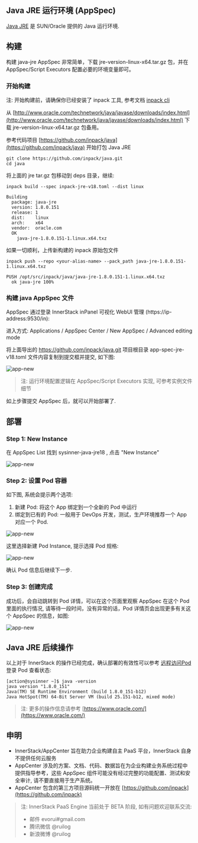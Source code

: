 ## Java JRE 运行环境 (AppSpec)

[Java JRE](https://oracle.com/) 是 SUN/Oracle 提供的 Java 运行环境.


## 构建


构建 java-jre AppSpec 非常简单，下载 jre-version-linux-x64.tar.gz 包，并在 AppSpec/Script Executors 配置必要的环境变量即可。

### 开始构建

<div class="alert alert-warning">
注: 开始构建前，请确保你已经安装了 inpack 工具, 参考文档 <a href="/gdoc/view/inpack/cli/index.md" target="_blank">inpack cli</a>
</div>

从 [http://www.oracle.com/technetwork/java/javase/downloads/index.html](http://www.oracle.com/technetwork/java/javase/downloads/index.html) 下载 jre-version-linux-x64.tar.gz 包备用。


参考代码项目 [https://github.com/inpack/java](https://github.com/inpack/java) 开始打包 Java JRE


``` shell
git clone https://github.com/inpack/java.git
cd java
```

将上面的 jre tar.gz 包移动到 deps 目录，继续:

``` shell
inpack build --spec inpack-jre-v18.toml --dist linux

Building
  package: java-jre
  version: 1.8.0.151
  release: 1
  dist:    linux
  arch:    x64
  vendor:  oracle.com
  OK
    java-jre-1.8.0.151-1.linux.x64.txz
```

如果一切顺利，上传新构建的 inpack 原始包文件

``` shell
inpack push --repo <your-alias-name> --pack_path java-jre-1.8.0.151-1.linux.x64.txz 

PUSH /opt/src/inpack/java/java-jre-1.8.0.151-1.linux.x64.txz
  ok java-jre 100%
```

### 构建 java AppSpec 文件

AppSpec 通过登录 InnerStack inPanel 可视化 WebUI 管理 (https://ip-address:9530/in):

进入方式: Applications / AppSpec Center / New AppSpec / Advanced editing mode


将上面导出的 https://github.com/inpack/java.git 项目根目录 app-spec-jre-v18.toml 文件内容复制到提交框并提交, 如下图:

![app-new](java/assets/app-spec-edit-a.cmp.png)


> 注: 运行环境配置逻辑在 AppSpec/Script Executors 实现, 可参考实例文件细节


如上步骤提交 AppSpec 后，就可以开始部署了.


## 部署

### Step 1: New Instance

在 AppSpec List 找到 sysinner-java-jre18 , 点击 "New Instance"

![app-new](java/assets/app-new-name.cmp.png)

### Step 2: 设置 Pod 容器

如下图, 系统会提示两个选项:

1. 新建 Pod: 将这个 App 绑定到一个全新的 Pod 中运行
2. 绑定到已有的 Pod: 一般用于 DevOps 开发，测试，生产环境推荐一个 App 对应一个 Pod.


![app-new](java/assets/app-new-pod-select.cmp.png)


这里选择新建 Pod Instance, 提示选择 Pod 规格:

![app-new](java/assets/app-new-pod-spec.cmp.png)

确认 Pod 信息后继续下一步.


### Step 3: 创建完成

成功后，会自动跳转到 Pod 详情，可以在这个页面里观察 AppSpec 在这个 Pod 里面的执行情况, 请等待一段时间，没有异常的话，Pod 详情页会出现更多有关这个 AppSpec 的信息，如图:

![app-new](java/assets/pod-entry.cmp.png)


## Java JRE 后续操作

以上对于 InnerStack 的操作已经完成，确认部署的有效性可以参考 [远程访问Pod](https://www.sysinner.cn/gdoc/view/si/pod/ssh.md) 登录 Pod 查看状态:

``` shell
[action@sysinner ~]$ java -version
java version "1.8.0_151"
Java(TM) SE Runtime Environment (build 1.8.0_151-b12)
Java HotSpot(TM) 64-Bit Server VM (build 25.151-b12, mixed mode)
```

> 注: 更多的操作信息请参考 [https://www.oracle.com/](https://www.oracle.com/)


## 申明

* InnerStack/AppCenter 旨在助力企业构建自主 PaaS 平台，InnerStack 自身不提供任何云服务
* AppCenter 涉及的方案、文档、代码、数据旨在为企业构建业务系统过程中提供指导参考，这些 AppSpec 组件可能没有经过完整的功能配置、测试和安全审计, 请不要直接用于生产系统。
* AppCenter 包含的第三方项目源码统一开放在 [https://github.com/inpack](https://github.com/inpack)


> 注: InnerStack PaaS Engine 当前处于 BETA 阶段, 如有问题欢迎联系交流:
>
> * 邮件 evorui#gmail.com
> * 腾讯微信 @ruilog
> * 新浪微博 @ruilog




